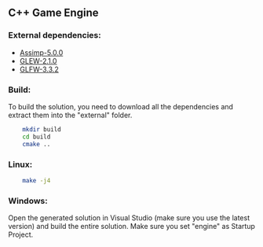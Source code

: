 ## C++ Game Engine

### External dependencies:

* <a href="https://github.com/assimp/assimp/releases/tag/v5.0.0">Assimp-5.0.0</a>
* <a href="https://github.com/nigels-com/glew/releases/tag/glew-2.1.0">GLEW-2.1.0</a>
* <a href="https://github.com/glfw/glfw/releases/tag/3.3.2">GLFW-3.3.2</a>


### Build:

To build the solution, you need to download all the dependencies and extract them into the "external" folder.

```sh
    mkdir build
    cd build
    cmake ..
```

### Linux:

```sh
    make -j4
```

### Windows:

Open the generated solution in Visual Studio (make sure you use the latest version) and build the entire solution. Make sure you set "engine" as Startup Project.

